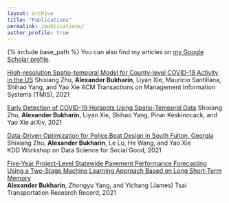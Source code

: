 ```yaml
---
layout: archive
title: "Publications"
permalink: /publications/
author_profile: true
---
```

{% include base_path %}
You can also find my articles on [my Google Scholar profile](https://scholar.google.com/citations?user=PnVYoI4AAAAJ&hl=en).

[High-resolution Spatio-temporal Model for County-level COVID-19 Activity in the US](https://dl.acm.org/doi/abs/10.1145/3468876)
Shixiang Zhu, **Alexander Bukharin**, Liyan Xie, Mauricio Santillana, Shihao Yang, and Yao Xie
ACM Transactions on Management Information Systems (TMIS), 2021

[Early Detection of COVID-19 Hotspots Using Spatio-Temporal Data](https://arxiv.org/abs/2106.00072)
Shixiang Zhu, **Alexander Bukharin**, Liyan Xie, Shihao Yang, Pinar Keskinocack, and Yao Xie
arXiv, 2021

[Data-Driven Optimization for Police Beat Design in South Fulton, Georgia](https://arxiv.org/abs/2004.09660)<br>
Shixiang Zhu, **Alexander Bukharin**, Le Lu, He Wang, and Yao Xie<br>
KDD Workshop on Data Science for Social Good, 2021

[Five-Year Project-Level Statewide Pavement Performance Forecasting Using a Two-Stage Machine Learning Approach Based on Long Short-Term Memory](https://journals.sagepub.com/doi/abs/10.1177/03611981211017132)<br>
**Alexander Bukharin**, Zhongyu Yang, and Yichang (James) Tsai<br>
Transportation Research Record, 2021
